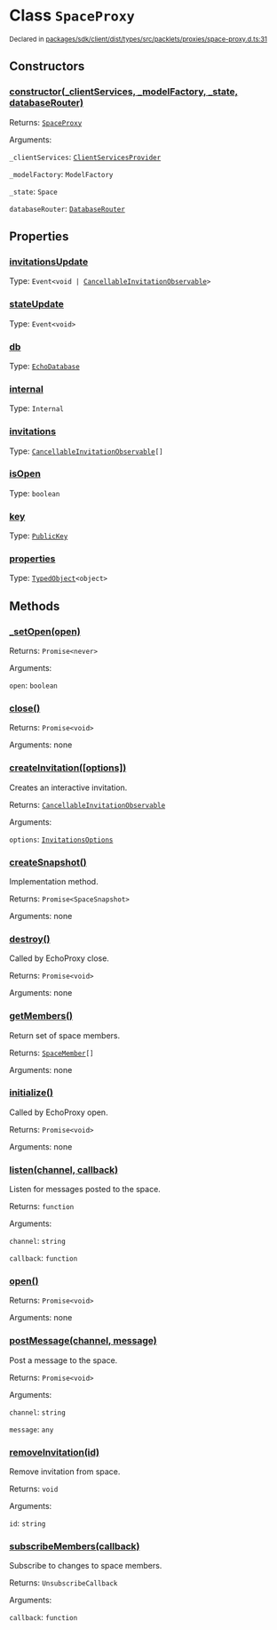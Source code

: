 # Class `SpaceProxy`
<sub>Declared in [packages/sdk/client/dist/types/src/packlets/proxies/space-proxy.d.ts:31]()</sub>





## Constructors
### [constructor(_clientServices, _modelFactory, _state, databaseRouter)]()



Returns: <code>[SpaceProxy](/api/@dxos/react-client/classes/SpaceProxy)</code>

Arguments: 

`_clientServices`: <code>[ClientServicesProvider](/api/@dxos/react-client/interfaces/ClientServicesProvider)</code>

`_modelFactory`: <code>ModelFactory</code>

`_state`: <code>Space</code>

`databaseRouter`: <code>[DatabaseRouter](/api/@dxos/react-client/classes/DatabaseRouter)</code>


## Properties
### [invitationsUpdate]()
Type: <code>Event&lt;void | [CancellableInvitationObservable](/api/@dxos/react-client/interfaces/CancellableInvitationObservable)&gt;</code>

### [stateUpdate]()
Type: <code>Event&lt;void&gt;</code>

### [db]()
Type: <code>[EchoDatabase](/api/@dxos/react-client/classes/EchoDatabase)</code>

### [internal]()
Type: <code>Internal</code>

### [invitations]()
Type: <code>[CancellableInvitationObservable](/api/@dxos/react-client/interfaces/CancellableInvitationObservable)[]</code>

### [isOpen]()
Type: <code>boolean</code>

### [key]()
Type: <code>[PublicKey](/api/@dxos/react-client/classes/PublicKey)</code>

### [properties]()
Type: <code>[TypedObject](/api/@dxos/react-client/values#TypedObject)&lt;object&gt;</code>


## Methods
### [_setOpen(open)]()



Returns: <code>Promise&lt;never&gt;</code>

Arguments: 

`open`: <code>boolean</code>

### [close()]()



Returns: <code>Promise&lt;void&gt;</code>

Arguments: none

### [createInvitation(\[options\])]()



Creates an interactive invitation.


Returns: <code>[CancellableInvitationObservable](/api/@dxos/react-client/interfaces/CancellableInvitationObservable)</code>

Arguments: 

`options`: <code>[InvitationsOptions](/api/@dxos/react-client/types/InvitationsOptions)</code>

### [createSnapshot()]()



Implementation method.


Returns: <code>Promise&lt;SpaceSnapshot&gt;</code>

Arguments: none

### [destroy()]()



Called by EchoProxy close.


Returns: <code>Promise&lt;void&gt;</code>

Arguments: none

### [getMembers()]()



Return set of space members.


Returns: <code>[SpaceMember](/api/@dxos/react-client/interfaces/SpaceMember)[]</code>

Arguments: none

### [initialize()]()



Called by EchoProxy open.


Returns: <code>Promise&lt;void&gt;</code>

Arguments: none

### [listen(channel, callback)]()



Listen for messages posted to the space.


Returns: <code>function</code>

Arguments: 

`channel`: <code>string</code>

`callback`: <code>function</code>

### [open()]()



Returns: <code>Promise&lt;void&gt;</code>

Arguments: none

### [postMessage(channel, message)]()



Post a message to the space.


Returns: <code>Promise&lt;void&gt;</code>

Arguments: 

`channel`: <code>string</code>

`message`: <code>any</code>

### [removeInvitation(id)]()



Remove invitation from space.


Returns: <code>void</code>

Arguments: 

`id`: <code>string</code>

### [subscribeMembers(callback)]()



Subscribe to changes to space members.


Returns: <code>UnsubscribeCallback</code>

Arguments: 

`callback`: <code>function</code>
